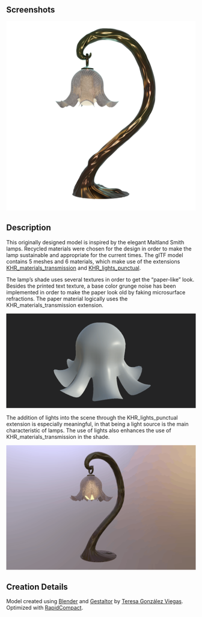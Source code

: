 
## Screenshots

![screenshot](screenshot/lamp_white_bg.png)


## Description

This originally designed model is inspired by the elegant Maitland Smith lamps. Recycled materials were chosen for the design in order to make the lamp sustainable and appropriate for the current times. The glTF model contains 5 meshes and 6 materials, which make use of the extensions [KHR_materials_transmission](https://github.com/KhronosGroup/glTF/tree/main/extensions/2.0/Khronos/KHR_materials_transmission) and [KHR_lights_punctual](https://github.com/KhronosGroup/glTF/tree/main/extensions/2.0/Khronos/KHR_lights_punctual).

The lamp’s shade uses several textures in order to get the “paper-like” look. Besides the printed text texture, a base color grunge noise has been implemented in order to make the paper look old by faking microsurface refractions. The paper material logically uses the KHR_materials_transmission extension.

![screenshot02](screenshot/shade_details.gif)


The addition of lights into the scene through the KHR_lights_punctual extension is especially meaningful, in that being a light source is the main characteristic of lamps. The use of lights also enhances the use of KHR_materials_transmission in the shade.

![screenshot03](screenshot/lights_on_off.gif)


## Creation Details

Model created using [Blender](https://www.blender.org/) and [Gestaltor](https://gestaltor.io/) by [Teresa González Viegas](https://www.artstation.com/teresagviegas). Optimized with [RapidCompact](https://rapidcompact.com/).
